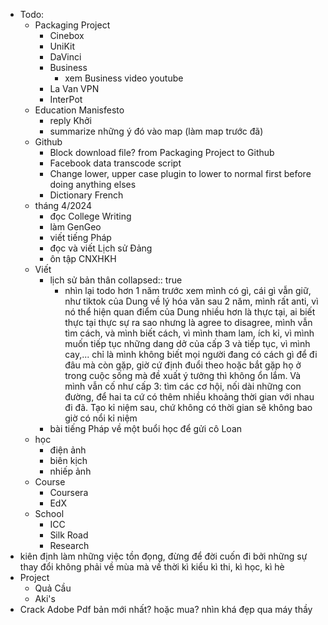 - Todo:
	- Packaging Project
		- Cinebox
		- UniKit
		- DaVinci
		- Business
			- xem Business video youtube
		- La Van VPN
		- InterPot
	- Education Manisfesto
		- reply Khởi
		- summarize những ý đó vào map (làm map trước đã)
	- Github
		- Block download file? from Packaging Project to Github
		- Facebook data transcode script
		- Change lower, upper case plugin to lower to normal first before doing anything elses
		- Dictionary French
	- tháng 4/2024
		- đọc College Writing
		- làm GenGeo
		- viết tiếng Pháp
		- đọc và viết Lịch sử Đảng
		- ôn tập CNXHKH
	- Viết
		- lịch sử bản thân
		  collapsed:: true
			- nhìn lại todo hơn 1 năm trước xem mình có gì, cái gì vẫn giữ, như tiktok của Dung về lý hóa văn sau 2 năm, mình rất anti, vì nó thể hiện quan điểm của Dung nhiều hơn là thực tại, ai biết thực tại thực sự ra sao nhưng là agree to disagree, mình vẫn tìm cách, và mình biết cách, vì mình tham lam, ích kỉ, vì mình muốn tiếp tục những dang dở của cấp 3 và tiếp tục, vì mình cay,... chỉ là mình không biết mọi người đang có cách gì để đi đâu mà còn gặp, giờ cứ định đuổi theo hoặc bắt gặp họ ở trong cuộc sống mà đề xuất ý tưởng thì không ổn lắm. Và mình vẫn cố như cấp 3: tìm các cơ hội, nối dài những con đường, để hai ta cứ có thêm nhiều khoảng thời gian với nhau đi đã. Tạo kỉ niệm sau, chứ không có thời gian sẽ không bao giờ có nổi kỉ niệm
		- bài tiếng Pháp về một buổi học để gửi cô Loan
	- học
		- điện ảnh
		- biên kịch
		- nhiếp ảnh
	- Course
		- Coursera
		- EdX
	- School
		- ICC
		- Silk Road
		- Research
- kiên định làm những việc tồn đọng, đừng để đời cuốn đi bởi những sự thay đổi không phải về mùa mà về thời kì kiểu kì thi, kì học, kì hè
- Project
	- Quả Cầu
	- Aki's
- Crack Adobe Pdf bản mới nhất? hoặc mua? nhìn khá đẹp qua máy thầy